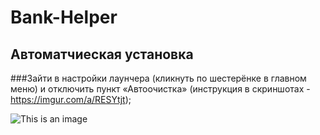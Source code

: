 # Bank-Helper

## Автоматчиеская установка
###Зайти в настройки лаунчера (кликнуть по шестерёнке в главном меню) и отключить пункт «Автоочистка» (инструкция в скриншотах - https://imgur.com/a/RESYtjt);

![This is an image](https://i.imgur.com/HCC1eId.png)
